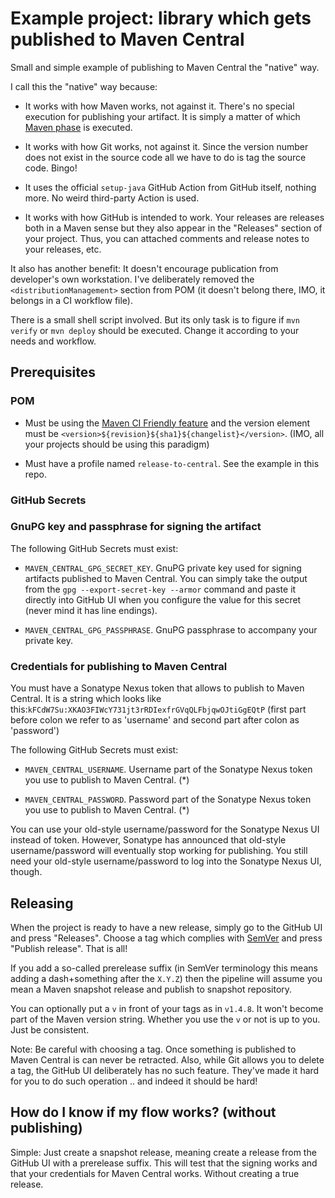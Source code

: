 # Example project: library which gets published to Maven Central


Small and simple example of publishing to Maven Central the "native" way.

I call this the "native" way because:

- It works with how Maven works, not against it. There's no special execution 
for publishing your artifact. It is simply a matter of which [Maven phase](https://maven.apache.org/guides/introduction/introduction-to-the-lifecycle.html#a-build-lifecycle-is-made-up-of-phases)
is executed.

- It works with how Git works, not against it. Since the version number does not exist
  in the source code all we have to do is tag the source code. Bingo!

- It uses the official `setup-java` GitHub Action from GitHub itself, nothing more. 
No weird third-party Action is used.

- It works with how GitHub is intended to work. Your releases are releases both in a Maven
sense but they also appear in the "Releases" section of your project. Thus, you can attached
comments and release notes to your releases, etc.

It also has another benefit: It doesn't encourage publication from developer's own workstation.
I've deliberately removed the `<distributionManagement>` section from POM (it doesn't belong there,
IMO, it belongs in a CI workflow file).

There is a small shell script involved. But its only task is to figure if `mvn verify` or `mvn deploy` 
should be executed. Change it according to your needs and workflow.




## Prerequisites


### POM

- Must be using the [Maven CI Friendly feature](https://maven.apache.org/maven-ci-friendly.html) and the version
element must be `<version>${revision}${sha1}${changelist}</version>`. (IMO, all your projects should be using this paradigm)

- Must have a profile named `release-to-central`. See the example in this repo.


### GitHub Secrets


### GnuPG key and passphrase for signing the artifact

The following GitHub Secrets must exist:

- `MAVEN_CENTRAL_GPG_SECRET_KEY`. GnuPG private key used for signing artifacts published to Maven Central. You can
simply take the output from the `gpg --export-secret-key --armor` command and paste it directly into GitHub UI when
you configure the value for this secret (never mind it has line endings).

- `MAVEN_CENTRAL_GPG_PASSPHRASE`. GnuPG passphrase to accompany your private key.


### Credentials for publishing to Maven Central

You must have a Sonatype Nexus token that allows to publish to Maven Central. It is a string which looks like this:`kFCdW7Su:XKAO3FIWcY731jt3rRDIexfrGVqQLFbjqwOJtiGgEQtP`
(first part before colon we refer to as 'username' and second part after colon as 'password')

The following GitHub Secrets must exist:

- `MAVEN_CENTRAL_USERNAME`. Username part of the Sonatype Nexus token you use to publish to Maven Central. (*)
 
- `MAVEN_CENTRAL_PASSWORD`. Password part of the Sonatype Nexus token you use to publish to Maven Central. (*)

You can use your old-style username/password for the Sonatype Nexus UI instead of token. However, Sonatype has announced that 
old-style username/password will eventually stop working for publishing. You still need your old-style username/password to log 
into the Sonatype Nexus UI, though.


## Releasing

When the project is ready to have a new release, simply go to the GitHub UI and press "Releases". Choose a tag which
complies with [SemVer](https://semver.org/) and press "Publish release". That is all!

If you add a so-called prerelease suffix (in SemVer terminology this means adding a dash+something after the `X.Y.Z`) then
the pipeline will assume you mean a Maven snapshot release and publish to snapshot repository.

You can optionally put a `v` in front of your tags as in `v1.4.8`. It won't become part of the Maven version string. 
Whether you use the `v` or not is up to you. Just be consistent.


Note: Be careful with choosing a tag. Once something is published to Maven Central is can never be retracted. Also, while Git allows
you to delete a tag, the GitHub UI deliberately has no such feature. They've made it hard for you to do such operation .. and
indeed it should be hard!


## How do I know if my flow works? (without publishing)

Simple: Just create a snapshot release, meaning create a release from the GitHub UI with a prerelease suffix. 
This will test that the signing works and that your credentials for Maven Central works. Without creating
a true release.
